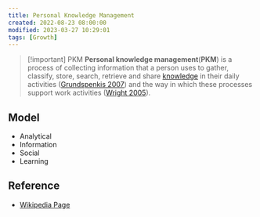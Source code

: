 ```yaml
---
title: Personal Knowledge Management
created: 2022-08-23 08:00:00
modified: 2023-03-27 10:29:01
tags: [Growth]
---
```


> [!important] PKM
> **Personal knowledge management**(**PKM**) is a process of collecting information that a person uses to gather, classify, store, search, retrieve and share [knowledge](https://en.wikipedia.org/wiki/Knowledge) in their daily activities ([Grundspenkis 2007](https://en.wikipedia.org/wiki/Personal_knowledge_management#CITEREFGrundspenkis2007)) and the way in which these processes support work activities ([Wright 2005](https://en.wikipedia.org/wiki/Personal_knowledge_management#CITEREFWright2005)).

## Model

- Analytical
- Information
- Social
- Learning

## Reference

- [Wikipedia Page](https://en.wikipedia.org/wiki/Personal_knowledge_management)

